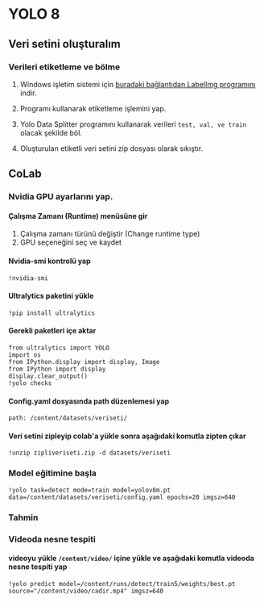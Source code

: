 # YOLO 8 

## Veri setini oluşturalım

### Verileri etiketleme ve bölme

1. Windows işletim sistemi için [buradaki bağlantıdan LabelImg programını](https://github.com/tzutalin/labelImg/files/2638199/windows_v1.8.1.zip) indir.

2. Programı kullanarak etiketleme işlemini yap.

3. Yolo Data Splitter programını kullanarak verileri `test, val, ve train` olacak şekilde böl.

4. Oluşturulan etiketli veri setini zip dosyası olarak sıkıştır.

## CoLab

### Nvidia GPU ayarlarını yap.

#### Çalışma Zamanı (Runtime) menüsüne gir

1. Çalışma zamanı türünü değiştir (Change runtime type)
2. GPU seçeneğini seç ve kaydet

#### Nvidia-smi kontrolü yap

```
!nvidia-smi
```

#### Ultralytics paketini yükle

```
!pip install ultralytics
```

#### Gerekli paketleri içe aktar

```
from ultralytics import YOLO
import os
from IPython.display import display, Image
from IPython import display
display.clear_output()
!yolo checks
```

#### Config.yaml dosyasında path düzenlemesi yap

```
path: /content/datasets/veriseti/
```

#### Veri setini zipleyip colab'a yükle sonra aşağıdaki komutla zipten çıkar

```
!unzip zipliveriseti.zip -d datasets/veriseti
```

### Model eğitimine başla
```
!yolo task=detect mode=train model=yolov8m.pt data=/content/datasets/veriseti/config.yaml epochs=20 imgsz=640
```

### Tahmin

### Videoda nesne tespiti

#### videoyu yükle `/content/video/` içine yükle ve aşağıdaki komutla videoda nesne tespiti yap

```
!yolo predict model=/content/runs/detect/train5/weights/best.pt source="/content/video/cadir.mp4" imgsz=640
```
















